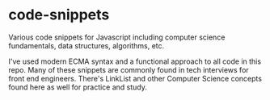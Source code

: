 # code-snippets
Various code snippets for Javascript including computer science fundamentals, data structures, algorithms, etc.

I've used modern ECMA syntax and a functional approach to all code in this repo. Many of these snippets are commonly found in tech interviews for front end engineers. There's LinkList and other Computer Science concepts found here as well for practice and study. 
